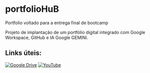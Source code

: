 # portfolioHuB
Portfolio voltado para a entrega final de bootcamp

Projeto de implantação de um portfólio digital integrado com Google Workspace, GitHub e IA Google GEMINI.

## Links úteis:
[![Google Drive](https://img.shields.io/badge/Google%20Drive-4285F4?style=for-the-badge&logo=google-drive&logoColor=white)](https://drive.google.com/drive/folders/1U_PbFyJA0TWlh35FIQ1xJLtqu52XrReK?usp=drive_link)
[![YouTube](https://img.shields.io/badge/YouTube-FF0000?style=for-the-badge&logo=youtube&logoColor=white)](https://youtube.com/SEU-LINK)




